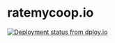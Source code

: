 # ratemycoop.io

[![Deployment status from dploy.io](https://ratemycoop-io.dploy.io/badge/02267417976534/22375.svg)](http://dploy.io)

